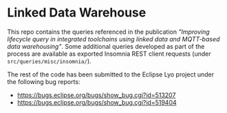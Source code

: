 # Linked Data Warehouse

This repo contains the queries referenced in the publication _"Improving lifecycle query in integrated toolchains using linked data and MQTT-based data warehousing"_. Some additional queries developed as part of the process are
available as exported Insomnia REST client requests (under `src/queries/misc/insomnia/`).

The rest of the code has been submitted to the Eclipse Lyo project under the following bug reports:

* https://bugs.eclipse.org/bugs/show_bug.cgi?id=513207
* https://bugs.eclipse.org/bugs/show_bug.cgi?id=519404
